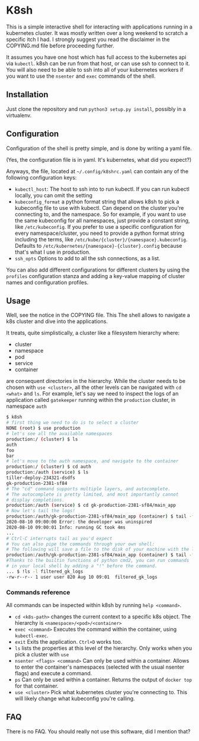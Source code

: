 # K8sh

This is a simple interactive shell for interacting with applications running in a kubernetes cluster. It was mostly written over a long weekend to scratch a specific itch I had. I strongly suggest you read the disclaimer in the COPYING.md file before proceeding further.

It assumes you have one host which has full access to the kubernetes api via `kubectl`.
k8sh can be run from that host, or can use ssh to connect to it.
You will also need to be able to ssh into all of your kubernetes workers if you want to use the `nsenter` and `exec` commands of the shell.

## Installation
Just clone the repository and run `python3 setup.py install`, possibly in a virtualenv.

## Configuration

Configuration of the shell is pretty simple, and is done by writing a yaml file.


(Yes, the configuration file is in yaml. It's kubernetes, what did you expect?)

Anyways, the file, located at `~/.config/k8shrc.yaml` can contain any of the following
configuration keys:

* `kubectl_host`: The host to ssh into to run kubectl. If you can run kubectl
  locally, you can omit the setting
* `kubeconfig_format` a python format string that allows k8sh to pick a kubeconfig file to use with kubectl. Can depend on the cluster you're connecting to, and the namespace. So for example, if you want to use the same kubeconfig for all namespaces, just provide a constant string, like `/etc/kubeconfig`. If you prefer to use a specific configuration for every namespace/cluster, you need to provide a python format string including the terms, like `/etc/kube/{cluster}/{namespace}.kubeconfig`. Defaults to `/etc/kubernetes/{namespace}-{cluster}.config` because that's what I use in production.
* `ssh_opts` Options to add to all the ssh connections, as a list.

You can also add different configurations for different clusters by using the `profiles` configuration stanza and adding a key-value mapping of cluster names and
configuration profiles.

## Usage
Well, see the notice in the COPYING file. This
The shell allows to navigate a k8s cluster and dive into the applications.

It treats, quite simplistically, a cluster like a filesystem hierarchy where:
* cluster
* namespace
* pod
* service
* container

are consequent directories in the hierarchy. While the cluster needs to be chosen with `use <cluster>`, all the other levels can be navigated with `cd <what>` and `ls`. For example, let's say we need to inspect the logs of an application called `gatekeeper` running within the `production` cluster, in namespace `auth`

```bash
$ k8sh
# first thing we need to do is to select a cluster
NONE (root) $ use production
# let's see all the available namespaces
production:/ (cluster) $ ls
auth
foo
bar
# let's move to the auth namespace, and navigate to the container
production:/ (cluster) $ cd auth
production:/auth (service) $ ls
tiller-deploy-234321-dsdfs
gk-production-2381-sf84
# The "cd" command supports multiple layers, and autocomplete.
# The autocomplete is pretty limited, and most importantly cannot
# display completions.
production:/auth (service) $ cd gk-production-2381-sf84/main_app
# Now let's tail the logs!
production:/auth/gk-production-2381-sf84/main_app (container) $ tail -f
2020-08-10 09:00:00 Error: the developer was uninspired
2020-08-10 09:00:01 Info: running GC took 4ms
...
# Ctrl-C interrupts tail as you'd expect
# You can also pipe the commands through your own shell:
# The following will save a file to the disk of your machine with the logs
production:/auth/gk-production-2381-sf84/main_app (container) $ tail -f | grep -v uninspired > filtered_gk_logs
#Thanks to the builtin functions of python cmd2, you can run commands
# in your local shell by adding a "!" before the command.
... $ !ls -l filtered_gk_logs
-rw-r--r-- 1 user user 820 Aug 10 09:01  filtered_gk_logs
```

### Commands reference
All commands can be inspected within k8sh by running `help <command>`.
* `cd <k8s-path>` changes the current context to a specific k8s object. The hierarchy is ``<namespace>/<pod>/<container>``
* `exec <command>` Executes the command within the container, using `kubectl-exec`.
* `exit` Exits the application. `Ctrl+D` works too.
* `ls` lists the properties at this level of the hierarchy. Only works when you pick a cluster with `use`
* `nsenter <flags> <command>` Can only be used within a container. Allows to enter the container's namespaces (selected with the usual nsenter flags) and execute a command.
* `ps` Can only be used within a container. Returns the output of `docker top` for that container.
* `use <cluster>` Pick what kubernetes cluster you're connecting to. This will likely change what kubeconfig you're calling.


## FAQ

There is no FAQ. You should really not use this software, did I mention that?




